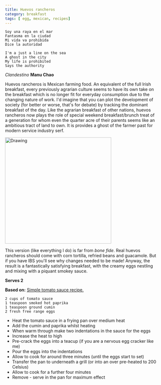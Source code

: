 ```yaml
---
title: Huevos rancheros 
category: breakfast
tags: [ egg, mexican, recipes]
---
```


	Soy una raya en el mar
	Fantasma en la ciudad
	Mi vida va prohibida
	Dice la autoridad

	I'm a just a line on the sea
	A ghost in the city
	My life is prohibited
	Says the authority

*Clandestino* **Manu Chao**

Huevos rancheros is Mexican farming food. An equivalent of the full Irish breakfast, every previously agrarian culture seems to have its own take on the breakfast which is no longer fit for everyday consumption due to the changing nature of work. I'd imagine that you can plot the development of society (for better or worse, that's for debate) by tracking the dominant breakfast of the day. Like the agrarian breakfast of other nations, huevos rancheros now plays the role of special weekend breakfast/brunch treat of a generation for whom even the quarter acre of their parents seems like an ambitious tract of land to own. It is provides a ghost of the farmer past for modern service industry serf.

<img src="http://fodblog.github.io/assets/pictures/rancheros.jpg" alt="Drawing" style="width: 350px;"/>

This version (like everything I do) is far from *bone fide*. Real huevos rancheros should come with corn tortilla, refried beans and guacamole. But if you have IBS you'll see why changes needed to be made! Anyway, the result is a fantastically satisfying breakfast, with the creamy eggs nestling and mixing with a piquant smokey sauce.

**Serves 2**

**Based on:** [Simple tomato sauce recipe.](https://fodblog.github.io/2017/basic_tomato_sauce/)

	2 cups of tomato sauce 
	1 teaspoon smoked hot paprika
	1 teaspoon ground cumin
	2 fresh free range eggs
	
* Heat the tomato sauce in a frying pan over medium heat
* Add the cumin and paprika whilst heating
* When warm through make two indentations in the sauce for the eggs
* Increase the heat to high
* Pre-crack the eggs into a teacup (if you are a nervous egg cracker like me)
* Pour the eggs into the indentations
* Allow to cook for around three minutes (until the eggs start to set)
* Transfer the pan to underneath a grill (or into an over pre-heated to 200 Celsius)
* Allow to cook for a further four minutes
* Remove - serve in the pan for maximum effect
